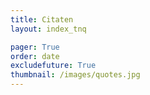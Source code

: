 ```yaml
---
title: Citaten
layout: index_tnq

pager: True
order: date
excludefuture: True
thumbnail: /images/quotes.jpg
---
```


<!-- coming
Do everything with love and truth. -- quote van pelgrium uit Dan Mullins

De eerste stap -- Lao Tse 

Bring your whole self to work — Mike Robbins
-->